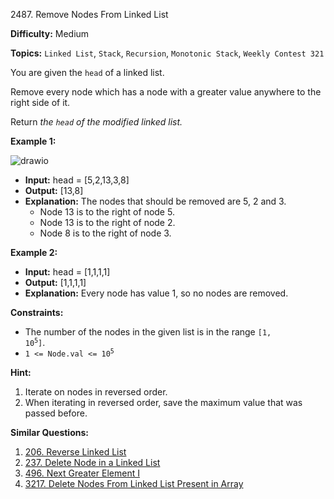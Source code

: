 2487\. Remove Nodes From Linked List

**Difficulty:** Medium

**Topics:** `Linked List`, `Stack`, `Recursion`, `Monotonic Stack`, `Weekly Contest 321`

You are given the `head` of a linked list.

Remove every node which has a node with a greater value anywhere to the right side of it.

Return _the `head` of the modified linked list._

**Example 1:**

![drawio](https://assets.leetcode.com/uploads/2022/10/02/drawio.png)

- **Input:** head = [5,2,13,3,8]
- **Output:** [13,8]
- **Explanation:** The nodes that should be removed are 5, 2 and 3.
  - Node 13 is to the right of node 5.
  - Node 13 is to the right of node 2.
  - Node 8 is to the right of node 3.

**Example 2:**

- **Input:** head = [1,1,1,1]
- **Output:** [1,1,1,1]
- **Explanation:** Every node has value 1, so no nodes are removed.

**Constraints:**

- The number of the nodes in the given list is in the range <code>[1, 10<sup>5</sup>]</code>.
- <code>1 <= Node.val <= 10<sup>5</sup></code>


**Hint:**
1. Iterate on nodes in reversed order.
2. When iterating in reversed order, save the maximum value that was passed before.



**Similar Questions:**
1. [206. Reverse Linked List](https://github.com/mah-shamim/leet-code-in-php/tree/main/algorithms/000206-reverse-linked-list)
2. [237. Delete Node in a Linked List](https://github.com/mah-shamim/leet-code-in-php/tree/main/algorithms/000237-delete-node-in-a-linked-list)
3. [496. Next Greater Element I](https://github.com/mah-shamim/leet-code-in-php/tree/main/algorithms/000496-next-greater-element-i)
4. [3217. Delete Nodes From Linked List Present in Array](https://github.com/mah-shamim/leet-code-in-php/tree/main/algorithms/003217-delete-nodes-from-linked-list-present-in-array/solution.php)
